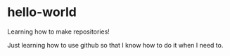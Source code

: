 # hello-world
Learning how to make repositories!

Just learning how to use github so that I know how to do it when I need to.

